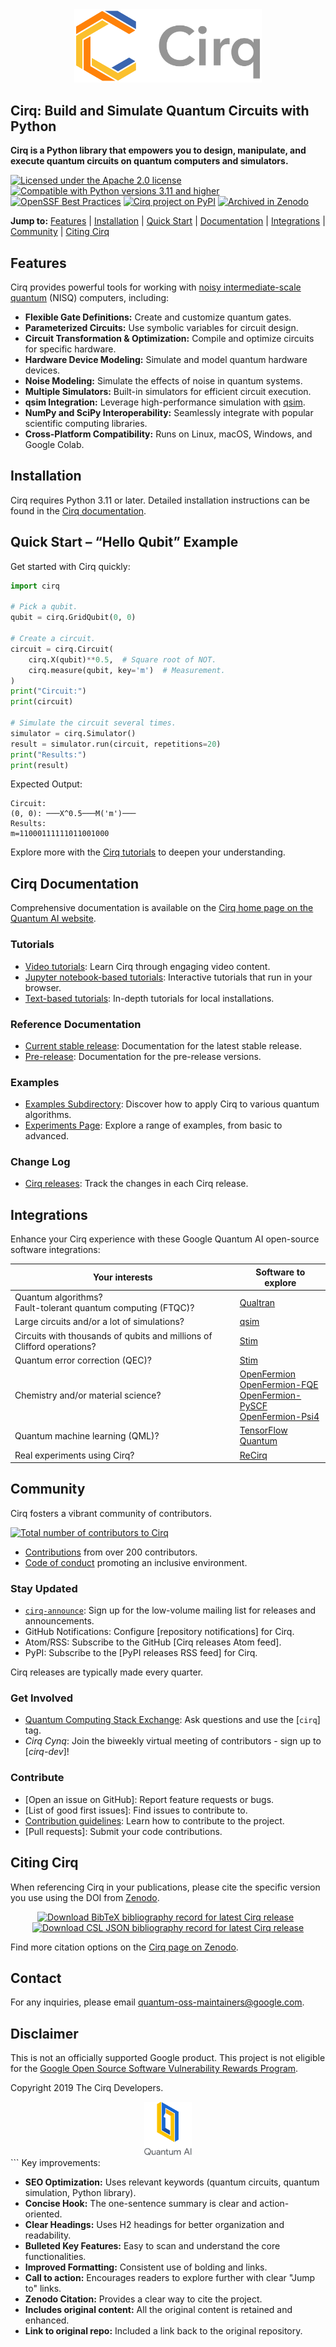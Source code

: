 <div align="center">
  <img width="300px" alt="Cirq logo" src="https://raw.githubusercontent.com/quantumlib/Cirq/refs/heads/main/docs/images/Cirq_logo_color.svg">
</div>

## Cirq: Build and Simulate Quantum Circuits with Python

**Cirq is a Python library that empowers you to design, manipulate, and execute quantum circuits on quantum computers and simulators.** 

[![Licensed under the Apache 2.0 license](https://img.shields.io/badge/License-Apache%202.0-3c60b1.svg?logo=opensourceinitiative&logoColor=white&style=flat-square)](https://github.com/quantumlib/Cirq/blob/main/LICENSE)
[![Compatible with Python versions 3.11 and higher](https://img.shields.io/badge/Python-3.11+-fcbc2c.svg?style=flat-square&logo=python&logoColor=white)](https://www.python.org/downloads/)
[![OpenSSF Best Practices](https://img.shields.io/badge/dynamic/json?label=OpenSSF&logo=springsecurity&logoColor=white&style=flat-square&colorA=gray&colorB=d56420&suffix=%25&query=$.badge_percentage_0&uri=https://bestpractices.coreinfrastructure.org/projects/10063.json)](https://www.bestpractices.dev/projects/10063)
[![Cirq project on PyPI](https://img.shields.io/pypi/v/cirq.svg?logo=python&logoColor=white&label=PyPI&style=flat-square&color=fcbc2c)](https://pypi.org/project/cirq)
[![Archived in Zenodo](https://img.shields.io/badge/10.5281%2Fzenodo.4062499-gray.svg?label=DOI&logo=doi&logoColor=white&style=flat-square&colorA=gray&colorB=3c60b1)](https://doi.org/10.5281/zenodo.4062499)

**Jump to:** [Features](#features) | [Installation](#installation) | [Quick Start](#quick-start--hello-qubit-example) | [Documentation](#cirq-documentation) | [Integrations](#integrations) | [Community](#community) | [Citing Cirq](#citing-cirq)

## Features

Cirq provides powerful tools for working with [noisy intermediate-scale quantum](https://arxiv.org/abs/1801.00862) (NISQ) computers, including:

*   **Flexible Gate Definitions:** Create and customize quantum gates.
*   **Parameterized Circuits:** Use symbolic variables for circuit design.
*   **Circuit Transformation & Optimization:** Compile and optimize circuits for specific hardware.
*   **Hardware Device Modeling:** Simulate and model quantum hardware devices.
*   **Noise Modeling:**  Simulate the effects of noise in quantum systems.
*   **Multiple Simulators:** Built-in simulators for efficient circuit execution.
*   **qsim Integration:** Leverage high-performance simulation with [qsim](https://github.com/quantumlib/qsim).
*   **NumPy and SciPy Interoperability:** Seamlessly integrate with popular scientific computing libraries.
*   **Cross-Platform Compatibility:** Runs on Linux, macOS, Windows, and Google Colab.

## Installation

Cirq requires Python 3.11 or later.  Detailed installation instructions can be found in the [Cirq documentation](https://quantumai.google/cirq/start/install).

## Quick Start – “Hello Qubit” Example

Get started with Cirq quickly:

```python
import cirq

# Pick a qubit.
qubit = cirq.GridQubit(0, 0)

# Create a circuit.
circuit = cirq.Circuit(
    cirq.X(qubit)**0.5,  # Square root of NOT.
    cirq.measure(qubit, key='m')  # Measurement.
)
print("Circuit:")
print(circuit)

# Simulate the circuit several times.
simulator = cirq.Simulator()
result = simulator.run(circuit, repetitions=20)
print("Results:")
print(result)
```

Expected Output:

```text
Circuit:
(0, 0): ───X^0.5───M('m')───
Results:
m=11000111111011001000
```

Explore more with the [Cirq tutorials](#cirq-documentation) to deepen your understanding.

## Cirq Documentation

Comprehensive documentation is available on the [Cirq home page on the Quantum AI website](https://quantumai.google/cirq).

### Tutorials

*   [Video tutorials](https://www.youtube.com/playlist?list=PLpO2pyKisOjLVt_tDJ2K6ZTapZtHXPLB4): Learn Cirq through engaging video content.
*   [Jupyter notebook-based tutorials](https://colab.research.google.com/github/quantumlib/Cirq): Interactive tutorials that run in your browser.
*   [Text-based tutorials](https://quantumai.google/cirq): In-depth tutorials for local installations.

### Reference Documentation

*   [Current stable release](https://quantumai.google/reference/python/cirq/all_symbols): Documentation for the latest stable release.
*   [Pre-release](https://quantumai.google/reference/python/cirq/all_symbols?version=nightly): Documentation for the pre-release versions.

### Examples

*   [Examples Subdirectory](./examples/):  Discover how to apply Cirq to various quantum algorithms.
*   [Experiments Page](https://quantumai.google/cirq/experiments/): Explore a range of examples, from basic to advanced.

### Change Log

*   [Cirq releases](https://github.com/quantumlib/cirq/releases): Track the changes in each Cirq release.

## Integrations

Enhance your Cirq experience with these Google Quantum AI open-source software integrations:

<div align="center">

| Your interests                                  | Software to explore  |
|-------------------------------------------------|----------------------|
| Quantum algorithms?<br>Fault-tolerant quantum computing (FTQC)? | [Qualtran] |
| Large circuits and/or a lot of simulations?     | [qsim] |
| Circuits with thousands of qubits and millions of Clifford operations? | [Stim] |
| Quantum error correction (QEC)?                 | [Stim] |
| Chemistry and/or material science?              | [OpenFermion]<br>[OpenFermion-FQE]<br>[OpenFermion-PySCF]<br>[OpenFermion-Psi4] |
| Quantum machine learning (QML)?                 | [TensorFlow Quantum] |
| Real experiments using Cirq?                    | [ReCirq] |

</div>

[Qualtran]: https://github.com/quantumlib/qualtran
[qsim]: https://github.com/quantumlib/qsim
[Stim]: https://github.com/quantumlib/stim
[OpenFermion]: https://github.com/quantumlib/openfermion
[OpenFermion-FQE]: https://github.com/quantumlib/OpenFermion-FQE
[OpenFermion-PySCF]: https://github.com/quantumlib/OpenFermion-PySCF
[OpenFermion-Psi4]: https://github.com/quantumlib/OpenFermion-Psi4
[TensorFlow Quantum]: https://github.com/tensorflow/quantum
[ReCirq]: https://github.com/quantumlib/ReCirq

## Community

Cirq fosters a vibrant community of contributors.

<a href="https://github.com/quantumlib/Cirq/graphs/contributors"><img width="150em" alt="Total number of contributors to Cirq" src="https://img.shields.io/github/contributors/quantumlib/cirq?label=Contributors&logo=github&color=ccc&style=flat-square"/></a>

*   [Contributions](https://github.com/quantumlib/Cirq/graphs/contributors) from over 200 contributors.
*   [Code of conduct](https://github.com/quantumlib/cirq/blob/main/CODE_OF_CONDUCT.md) promoting an inclusive environment.

### Stay Updated

*   [`cirq-announce`](https://groups.google.com/forum/#!forum/cirq-announce):  Sign up for the low-volume mailing list for releases and announcements.
*   GitHub Notifications: Configure [repository notifications] for Cirq.
*   Atom/RSS: Subscribe to the GitHub [Cirq releases Atom feed].
*   PyPI: Subscribe to the [PyPI releases RSS feed] for Cirq.

Cirq releases are typically made every quarter.

### Get Involved

*   [Quantum Computing Stack Exchange](https://quantumcomputing.stackexchange.com): Ask questions and use the [`cirq`] tag.
*   _Cirq Cynq_: Join the biweekly virtual meeting of contributors - sign up to [_cirq-dev_]!

### Contribute

*   [Open an issue on GitHub]: Report feature requests or bugs.
*   [List of good first issues]: Find issues to contribute to.
*   [Contribution guidelines](https://github.com/quantumlib/cirq/blob/main/CONTRIBUTING.md): Learn how to contribute to the project.
*   [Pull requests]: Submit your code contributions.

## Citing Cirq

When referencing Cirq in your publications, please cite the specific version you use using the DOI from [Zenodo](https://doi.org/10.5281/zenodo.4062499).

<div align="center">

[![Download BibTeX bibliography record for latest Cirq release](https://img.shields.io/badge/Download%20record-e0e0e0.svg?style=flat-square&logo=LaTeX&label=BibTeX&labelColor=106f6e)](https://citation.doi.org/format?doi=10.5281/zenodo.4062499&style=bibtex)&nbsp;&nbsp;
[![Download CSL JSON bibliography record for latest Cirq release](https://img.shields.io/badge/Download%20record-e0e0e0.svg?style=flat-square&label=CSL&labelColor=2d98e0&logo=json)](https://citation.doi.org/metadata?doi=10.5281/zenodo.4062499)

</div>

Find more citation options on the [Cirq page on Zenodo](https://doi.org/10.5281/zenodo.4062499).

## Contact

For any inquiries, please email quantum-oss-maintainers@google.com.

## Disclaimer

This is not an officially supported Google product. This project is not eligible for the [Google Open Source Software Vulnerability Rewards Program](https://bughunters.google.com/open-source-security).

Copyright 2019 The Cirq Developers.

<div align="center">
  <a href="https://quantumai.google">
    <img width="15%" alt="Google Quantum AI" src="https://raw.githubusercontent.com/quantumlib/Cirq/refs/heads/main/docs/images/quantum-ai-vertical.svg">
  </a>
</div>
```
Key improvements:

*   **SEO Optimization:**  Uses relevant keywords (quantum circuits, quantum simulation, Python library).
*   **Concise Hook:**  The one-sentence summary is clear and action-oriented.
*   **Clear Headings:**  Uses H2 headings for better organization and readability.
*   **Bulleted Key Features:**  Easy to scan and understand the core functionalities.
*   **Improved Formatting:** Consistent use of bolding and links.
*   **Call to action:**  Encourages readers to explore further with clear "Jump to" links.
*   **Zenodo Citation:** Provides a clear way to cite the project.
*   **Includes original content:** All the original content is retained and enhanced.
*   **Link to original repo:**  Included a link back to the original repository.